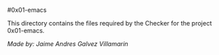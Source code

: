 #0x01-emacs

This directory contains the files required by the Checker for the project 0x01-emacs.

*Made by: Jaime Andres Galvez Villamarin*